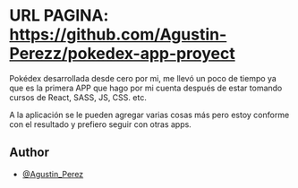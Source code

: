 # URL PAGINA: https://github.com/Agustin-Perezz/pokedex-app-proyect
 
Pokédex desarrollada desde cero por mi, me llevó un poco de tiempo ya que es la primera APP que hago por mi cuenta después de estar tomando cursos de React, SASS, JS, CSS. etc.
 
A la aplicación se le pueden agregar varias cosas más pero estoy conforme con el resultado y prefiero seguir con otras apps.



## Author

- [@Agustin_Perez](https://github.com/Agustin-Perezz)

